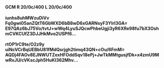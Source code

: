 #### GCM R 20/0c/400 L 20/0c/400
**iunhs8uhMWzuDiVv**<br/>**Fq0gwi05anZQtT6GbWXD6bB8wD6xGARNsyF3YIrl3GA=**<br/>**E97QAz6bJ75Vo/tvtJ+wWq4LyuSJQcwPhbeUgji3yR6XRe98fu7bX3OshmCVKCUfZ3DJJHkMvo2USPf6...**<br/><br/>
**rtOP1rC9te/O2z9y**<br/>**uiNcVCrBqUEBbU81fMdQsrjgh2timq43QN+cOu/6FmM=**<br/>**AQDj4FAOv8EJNWUTZexHFOddSqv18ePj+JwTkMMtgusjfDk+x4zmU9MwRxJU/cVKscJph5HuKI362Mhv...**